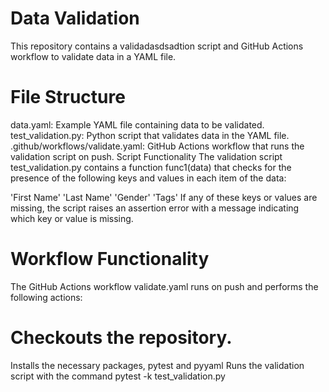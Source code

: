 # Data Validation
This repository contains a validadasdsadtion script and GitHub Actions workflow to validate data in a YAML file.

# File Structure
data.yaml: Example YAML file containing data to be validated.
test_validation.py: Python script that validates data in the YAML file.
.github/workflows/validate.yaml: GitHub Actions workflow that runs the validation script on push.
Script Functionality
The validation script test_validation.py contains a function func1(data) that checks for the presence of the following keys and values in each item of the data:

'First Name'
'Last Name'
'Gender'
'Tags'
If any of these keys or values are missing, the script raises an assertion error with a message indicating which key or value is missing.

# Workflow Functionality
The GitHub Actions workflow validate.yaml runs on push and performs the following actions:

# Checkouts the repository.
Installs the necessary packages, pytest and pyyaml
Runs the validation script with the command pytest -k test_validation.py
